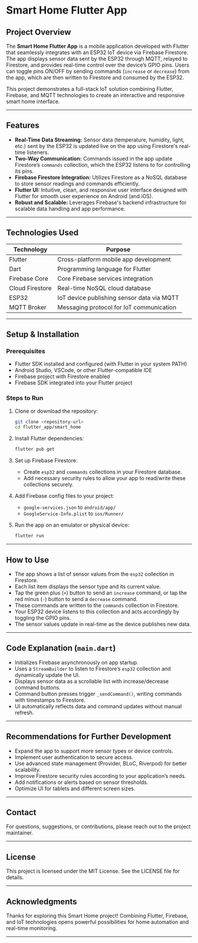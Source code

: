 # Smart Home Flutter App

## Project Overview

The **Smart Home Flutter App** is a mobile application developed with Flutter that seamlessly integrates with an ESP32 IoT device via Firebase Firestore. The app displays sensor data sent by the ESP32 through MQTT, relayed to Firestore, and provides real-time control over the device’s GPIO pins. Users can toggle pins ON/OFF by sending commands (`increase` or `decrease`) from the app, which are then written to Firestore and consumed by the ESP32.

This project demonstrates a full-stack IoT solution combining Flutter, Firebase, and MQTT technologies to create an interactive and responsive smart home interface.

---

## Features

- **Real-Time Data Streaming:** Sensor data (temperature, humidity, light, etc.) sent by the ESP32 is updated live on the app using Firestore's real-time listeners.
- **Two-Way Communication:** Commands issued in the app update Firestore’s `commands` collection, which the ESP32 listens to for controlling its pins.
- **Firebase Firestore Integration:** Utilizes Firestore as a NoSQL database to store sensor readings and commands efficiently.
- **Flutter UI:** Intuitive, clean, and responsive user interface designed with Flutter for smooth user experience on Android (and iOS).
- **Robust and Scalable:** Leverages Firebase's backend infrastructure for scalable data handling and app performance.

---

## Technologies Used

| Technology       | Purpose                                    |
|------------------|--------------------------------------------|
| Flutter          | Cross-platform mobile app development      |
| Dart             | Programming language for Flutter           |
| Firebase Core    | Core Firebase services integration         |
| Cloud Firestore  | Real-time NoSQL cloud database              |
| ESP32            | IoT device publishing sensor data via MQTT|
| MQTT Broker      | Messaging protocol for IoT communication   |

---
## Setup & Installation

### Prerequisites

- Flutter SDK installed and configured (with Flutter in your system PATH)
- Android Studio, VSCode, or other Flutter-compatible IDE
- Firebase project with Firestore enabled
- Firebase SDK integrated into your Flutter project

### Steps to Run

1. Clone or download the repository:

    ```bash
    git clone <repository-url>
    cd flutter_app/smart_home
    ```

2. Install Flutter dependencies:

    ```bash
    flutter pub get
    ```

3. Set up Firebase Firestore:

   - Create `esp32` and `commands` collections in your Firestore database.
   - Add necessary security rules to allow your app to read/write these collections securely.

4. Add Firebase config files to your project:

   - `google-services.json` to `android/app/`
   - `GoogleService-Info.plist` to `ios/Runner/`

5. Run the app on an emulator or physical device:

    ```bash
    flutter run
    ```

---

## How to Use

- The app shows a list of sensor values from the `esp32` collection in Firestore.
- Each list item displays the sensor type and its current value.
- Tap the green plus (`+`) button to send an `increase` command, or tap the red minus (`-`) button to send a `decrease` command.
- These commands are written to the `commands` collection in Firestore.
- Your ESP32 device listens to this collection and acts accordingly by toggling the GPIO pins.
- The sensor values update in real-time as the device publishes new data.

---

## Code Explanation (`main.dart`)

- Initializes Firebase asynchronously on app startup.
- Uses a `StreamBuilder` to listen to Firestore’s `esp32` collection and dynamically update the UI.
- Displays sensor data as a scrollable list with increase/decrease command buttons.
- Command button presses trigger `_sendCommand()`, writing commands with timestamps to Firestore.
- UI automatically reflects data and command updates without manual refresh.

---

## Recommendations for Further Development

- Expand the app to support more sensor types or device controls.
- Implement user authentication to secure access.
- Use advanced state management (Provider, BLoC, Riverpod) for better scalability.
- Improve Firestore security rules according to your application’s needs.
- Add notifications or alerts based on sensor thresholds.
- Optimize UI for tablets and different screen sizes.

---

## Contact

For questions, suggestions, or contributions, please reach out to the project maintainer.

---

## License

This project is licensed under the MIT License. See the LICENSE file for details.

---

## Acknowledgments

Thanks for exploring this Smart Home project! Combining Flutter, Firebase, and IoT technologies opens powerful possibilities for home automation and real-time monitoring.

---
